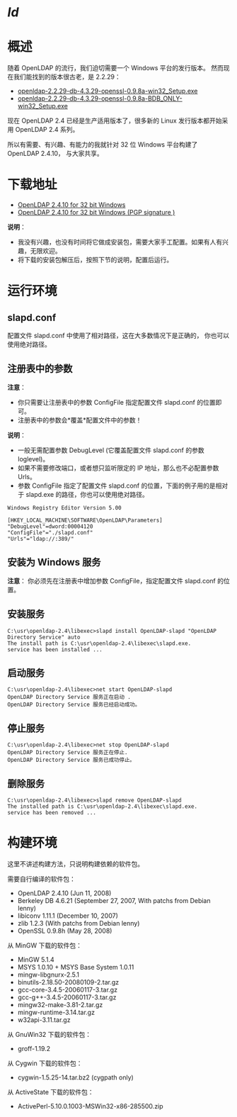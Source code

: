 #
# $Id$
#

# 概述 #

随着 OpenLDAP 的流行，我们迫切需要一个 Windows 平台的发行版本。
然而现在我们能找到的版本很古老，是 2.2.29：

  * [openldap-2.2.29-db-4.3.29-openssl-0.9.8a-win32\_Setup.exe](http://download.bergmans.us/openldap/openldap-2.2.29/openldap-2.2.29-db-4.3.29-openssl-0.9.8a-win32_Setup.exe)
  * [openldap-2.2.29-db-4.3.29-openssl-0.9.8a-BDB\_ONLY-win32\_Setup.exe](http://download.bergmans.us/openldap/openldap-2.2.29/openldap-2.2.29-db-4.3.29-openssl-0.9.8a-BDB_ONLY-win32_Setup.exe)

现在 OpenLDAP 2.4 已经是生产适用版本了，很多新的 Linux 发行版本都开始采用
OpenLDAP 2.4 系列。

所以有需要、有兴趣、有能力的我就针对 32 位 Windows 平台构建了 OpenLDAP 2.4.10，
与大家共享。

# 下载地址 #
  * [OpenLDAP 2.4.10 for 32 bit Windows](http://i18n-zh.googlecode.com/files/openldap-2.4.10-w32-2.tar.gz)
  * [OpenLDAP 2.4.10 for 32 bit Windows (PGP signature )](http://i18n-zh.googlecode.com/files/openldap-2.4.10-w32-2.tar.gz.asc)

**说明**：
  * 我没有兴趣，也没有时间将它做成安装包，需要大家手工配置。如果有人有兴趣，无限欢迎。
  * 将下载的安装包解压后，按照下节的说明，配置后运行。

# 运行环境 #
## slapd.conf ##
配置文件 slapd.conf 中使用了相对路径，这在大多数情况下是正确的，
你也可以使用绝对路径。

## 注册表中的参数 ##
**注意**：
  * 你只需要让注册表中的参数 ConfigFile 指定配置文件 slapd.conf 的位置即可。
  * 注册表中的参数会\*覆盖\*配置文件中的参数！

**说明**：
  * 一般无需配置参数 DebugLevel (它覆盖配置文件 slapd.conf 的参数 loglevel)。
  * 如果不需要修改端口，或者想只监听限定的 IP 地址，那么也不必配置参数 Urls。
  * 参数 ConfigFile 指定了配置文件 slapd.conf 的位置，下面的例子用的是相对于 slapd.exe 的路径，你也可以使用绝对路径。

```
Windows Registry Editor Version 5.00

[HKEY_LOCAL_MACHINE\SOFTWARE\OpenLDAP\Parameters]
"DebugLevel"=dword:00004120
"ConfigFile"="./slapd.conf"
"Urls"="ldap://:389/"
```

## 安装为 Windows 服务 ##
**注意**：
你必须先在注册表中增加参数 ConfigFile，指定配置文件 slapd.conf 的位置。

## 安装服务 ##
```
C:\usr\openldap-2.4\libexec>slapd install OpenLDAP-slapd "OpenLDAP Directory Service" auto
The install path is C:\usr\openldap-2.4\libexec\slapd.exe.
service has been installed ...
```

## 启动服务 ##
```
C:\usr\openldap-2.4\libexec>net start OpenLDAP-slapd
OpenLDAP Directory Service 服务正在启动 .
OpenLDAP Directory Service 服务已经启动成功。
```

## 停止服务 ##
```
C:\usr\openldap-2.4\libexec>net stop OpenLDAP-slapd
OpenLDAP Directory Service 服务正在停止.
OpenLDAP Directory Service 服务已成功停止。
```

## 删除服务 ##
```
C:\usr\openldap-2.4\libexec>slapd remove OpenLDAP-slapd
The installed path is C:\usr\openldap-2.4\libexec\slapd.exe.
service has been removed ...
```


# 构建环境 #
这里不讲述构建方法，只说明构建依赖的软件包。

需要自行编译的软件包：
  * OpenLDAP 2.4.10 (Jun 11, 2008)
  * Berkeley DB 4.6.21 (September 27, 2007, With patchs from Debian lenny)
  * libiconv 1.11.1 (December 10, 2007)
  * zlib 1.2.3 (With patchs from Debian lenny)
  * OpenSSL 0.9.8h (May 28, 2008)

从 MinGW 下载的软件包：
  * MinGW 5.1.4
  * MSYS 1.0.10 + MSYS Base System 1.0.11
  * mingw-libgnurx-2.5.1
  * binutils-2.18.50-20080109-2.tar.gz
  * gcc-core-3.4.5-20060117-3.tar.gz
  * gcc-g++-3.4.5-20060117-3.tar.gz
  * mingw32-make-3.81-2.tar.gz
  * mingw-runtime-3.14.tar.gz
  * w32api-3.11.tar.gz

从 GnuWin32 下载的软件包：
  * groff-1.19.2

从 Cygwin 下载的软件包：
  * cygwin-1.5.25-14.tar.bz2 (cygpath only)

从 ActiveState 下载的软件包：
  * ActivePerl-5.10.0.1003-MSWin32-x86-285500.zip